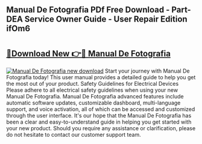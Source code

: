 ## Manual De Fotografia PDf Free Download - Part-DEA Service Owner Guide - User Repair Edition ifOm6

# <h2><a href="http://cf27136.oget.top/?id=Manual+De+Fotografia">🔗Download New 👉🔴 Manual De Fotografia</a></h2>

[![Manual De Fotografia new download](https://i.imgur.com/5g1atiW.png)](http://cf27136.oget.top/?id=Manual+De+Fotografia)
Start your journey with Manual De Fotografia today! This user manual provides a detailed guide to help you get the most out of your product. Safety Guidelines for Electrical Devices Please adhere to all electrical safety guidelines when using your new Manual De Fotografia. Manual De Fotografia advanced features include automatic software updates, customizable dashboard, multi-language support, and voice activation, all of which can be accessed and customized through the user interface. It's our hope that the Manual De Fotografia has been a clear and easy-to-understand guide in helping you get started with your new product. Should you require any assistance or clarification, please do not hesitate to contact our customer support team.
